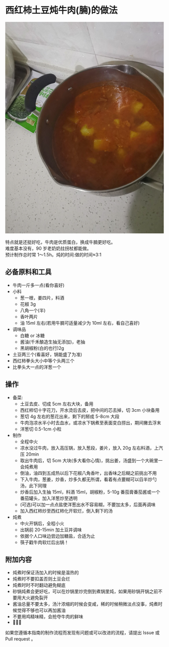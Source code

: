# 西红柿土豆炖牛肉(腩)的做法

![效果图](./abaaba_1.png)

特点就是还挺好吃，牛肉是优质蛋白，换成牛腩更好吃。  
难度基本没有，90 岁老奶奶拄拐杖都能做。  
预计制作总时常 1～1.5h。炖的时间:做的时间≈3:1

## 必备原料和工具

- 牛肉一斤多一点(看你喜好)
- 小料
    - 葱一根，姜四片，料酒
    - 花椒 3g
    - 八角一个(半)
    - 香叶两片
    - 油 15ml 左右(若用牛腩可适量减少为 10ml 左右，看自己喜好)
- 调味品
    - 白糖 or 冰糖
    - 酱油(千禾酿造生抽无添加)，老抽
    - 黑胡椒粉(白的也行)2g
- 土豆两三个(看喜好，锅能盛了为准)
- 西红柿拳头大小中等个头两三个
- 比拳头大一点的洋葱一个


## 操作
- 备菜:
    - 土豆去皮、切成 5cm 左右大块，备用
    - 西红柿切十字花刀，开水烫后去皮，把中间的芯去掉，切 3cm 小块备用
    - 葱切 4g 左右的葱花出来，剩下的掰成 5-8cm 大段
    - 牛肉泡凉水半小时去血水，或凉水下锅煮至表面变白捞出，期间撇去浮末
    - 洋葱切 0.5-1cm 小粒
- 制作
    - 全程中火
    - 凉水没过牛肉，放入高压锅，放入葱段，姜片，放入 20g 左右料酒，上汽压 20min
    - 取出牛肉后，切 5cm 大块(多大看你心情)，挑出姜，汤盛到一个大碗里一会炖煮用
    - 倒油，油四到五成热以后下花椒八角香叶，出香味之后糊之前挑出不用
    - 下入牛肉，葱姜，炒香，炒多久都无所谓，看着有点要糊可以舀半炒勺汤，此下同理
    - 炒香后加入生抽 15ml，料酒 15ml，胡椒粉，5-10g 番茄膏番茄酱或一个番茄罐头，加入洋葱炒至透明
    - (可选)可以加一点点盐使洋葱出水不容易糊，不要加太多，后面再调味
    - 加入西红柿炒至西红柿化开软烂，倒入剩下的汤
- 炖煮
    - 中火开锅后，全程小火
    - 出锅前 20-15min 加土豆并调味
    - 依据个人口味边尝边加糖盐，合适为止
    - 筷子戳牛肉软烂后出锅！


## 附加内容

- 炖煮时保证汤加入的时候是温热的
- 炖煮时不要扣盖否则土豆会烂
- 炖煮时时不时翻动避免糊底
- 砂锅炖煮会更好吃，可以在炒锅里炒完倒到煮锅里炖，如果用砂锅开锅之前不要用大火避免裂开
- 酱油总量不要太多，汤汁浓缩的时候会变咸，稀的时候稍微淡点没事，炖煮时候觉得不够也可以再加酱油
- 不要用鸡精味精，会抢夺牛肉的鲜味
- 🤤🤤🤤

如果您遵循本指南的制作流程而发现有问题或可以改进的流程，请提出 Issue 或 Pull request 。
